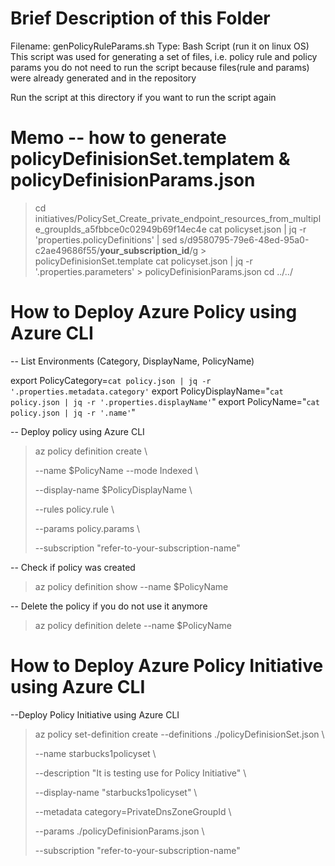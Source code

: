 # Brief Description of this Folder

Filename: <storing>genPolicyRuleParams.sh</storing>
 Type: Bash Script (run it on linux OS)
  This script was used for generating a set of files, i.e. policy rule and policy params
  you do not need to run the script because files(rule and params) were already generated and in the repository

  Run the script at this directory if you want to run the script again

# Memo -- how to generate policyDefinisionSet.templatem & policyDefinisionParams.json

> cd initiatives/PolicySet_Create_private_endpoint_resources_from_multiple_groupIds_a5fbbce0c02949b69f14ec4e
> cat policyset.json | jq -r 'properties.policyDefinitions' | sed s/d9580795-79e6-48ed-95a0-c2ae49686f55/__your_subscription_id__/g > policyDefinisionSet.template
> cat policyset.json | jq -r '.properties.parameters'  > policyDefinisionParams.json
> cd ../../

# How to Deploy Azure Policy using Azure CLI
  
-- List Environments (Category, DisplayName, PolicyName)

export PolicyCategory=`cat policy.json | jq -r '.properties.metadata.category'`
export PolicyDisplayName="`cat policy.json | jq -r '.properties.displayName'`"
export PolicyName="`cat  policy.json | jq -r '.name'`"


-- Deploy policy using Azure CLI

>az policy definition create \\
>  
>--name $PolicyName --mode Indexed \\
>
>  --display-name $PolicyDisplayName \\
>
>  --rules policy.rule \\
>
>  --params policy.params \\
>
>  --subscription "refer-to-your-subscription-name"


-- Check if policy was created

>az policy definition show --name $PolicyName

-- Delete the policy if you do not use it anymore

>az policy definition delete --name $PolicyName


# How to Deploy Azure Policy Initiative using Azure CLI

--Deploy Policy Initiative using Azure CLI

>az policy set-definition create --definitions ./policyDefinisionSet.json  \\
>
>  --name starbucks1policyset \\
>
> --description "It is testing use for Policy Initiative" \\
>
>  --display-name "starbucks1policyset" \\
>
>  --metadata category=PrivateDnsZoneGroupId \\
>
>  --params ./policyDefinisionParams.json \\
>
>  --subscription "refer-to-your-subscription-name"





